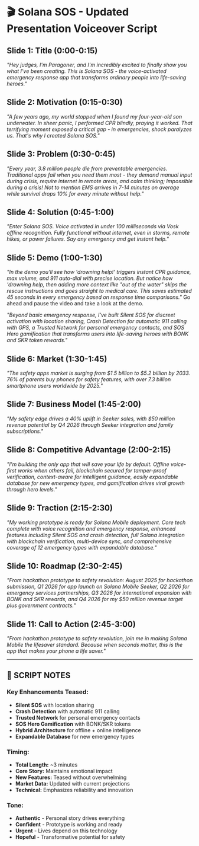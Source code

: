 # 🎬 Solana SOS - Updated Presentation Voiceover Script

## Slide 1: Title (0:00-0:15)
*"Hey judges, I'm Paragoner, and I'm incredibly excited to finally show you what I've been creating. This is Solana SOS - the voice-activated emergency response app that transforms ordinary people into life-saving heroes."*

## Slide 2: Motivation (0:15-0:30)
*"A few years ago, my world stopped when I found my four-year-old son underwater. In sheer panic, I performed CPR blindly, praying it worked. That terrifying moment exposed a critical gap - in emergencies, shock paralyzes us. That's why I created Solana SOS."*

## Slide 3: Problem (0:30-0:45)
*"Every year, 3.8 million people die from preventable emergencies. Traditional apps fail when you need them most - they demand manual input during crisis, require internet in remote areas, and calm thinking; Impossible during a crisis! Not to mention EMS arrives in 7-14 minutes on average while survival drops 10% for every minute without help."*

## Slide 4: Solution (0:45-1:00)
*"Enter Solana SOS. Voice activated in under 100 milliseconds via Vosk offline recognition. Fully functional without internet, even in storms, remote hikes, or power failures. Say any emergency and get instant help."*

## Slide 5: Demo (1:00-1:30)
*"In the demo you'll see how 'drowning help!' triggers instant CPR guidance, max volume, and 911 auto-dial with precise location. But notice how 'drowning help, then adding more context like "out of the water" skips the rescue instructions and goes straight to medical care. This saves estimated 45 seconds in every emergency based on response time comparisons."* Go ahead and pause the video and take a look at the demo.

*"Beyond basic emergency response, I've built Silent SOS for discreet activation with location sharing, Crash Detection for automatic 911 calling with GPS, a Trusted Network for personal emergency contacts, and SOS Hero gamification that transforms users into life-saving heroes with BONK and SKR token rewards."*

## Slide 6: Market (1:30-1:45)
*"The safety apps market is surging from $1.5 billion to $5.2 billion by 2033. 76% of parents buy phones for safety features, with over 7.3 billion smartphone users worldwide by 2025."*

## Slide 7: Business Model (1:45-2:00)
*"My safety edge drives a 40% uplift in Seeker sales, with $50 million revenue potential by Q4 2026 through Seeker integration and family subscriptions."*

## Slide 8: Competitive Advantage (2:00-2:15)
*"I'm building the only app that will save your life by default. Offline voice-first works when others fail, blockchain secured for tamper-proof verification, context-aware for intelligent guidance, easily expandable database for new emergency types, and gamification drives viral growth through hero levels."*

## Slide 9: Traction (2:15-2:30)
*"My working prototype is ready for Solana Mobile deployment. Core tech complete with voice recognition and emergency response, enhanced features including Silent SOS and crash detection, full Solana integration with blockchain verification, multi-device sync, and comprehensive coverage of 12 emergency types with expandable database."*

## Slide 10: Roadmap (2:30-2:45)
*"From hackathon prototype to safety revolution: August 2025 for hackathon submission, Q1 2026 for app launch on Solana Mobile Seeker, Q2 2026 for emergency services partnerships, Q3 2026 for international expansion with BONK and SKR rewards, and Q4 2026 for my $50 million revenue target plus government contracts."*

## Slide 11: Call to Action (2:45-3:00)
*"From hackathon prototype to safety revolution, join me in making Solana Mobile the lifesaver standard. Because when seconds matter, this is the app that makes your phone a life saver."*

---

## 🎯 **SCRIPT NOTES**

### **Key Enhancements Teased:**
- **Silent SOS** with location sharing
- **Crash Detection** with automatic 911 calling
- **Trusted Network** for personal emergency contacts
- **SOS Hero Gamification** with BONK/SKR tokens
- **Hybrid Architecture** for offline + online intelligence
- **Expandable Database** for new emergency types

### **Timing:**
- **Total Length:** ~3 minutes
- **Core Story:** Maintains emotional impact
- **New Features:** Teased without overwhelming
- **Market Data:** Updated with current projections
- **Technical:** Emphasizes reliability and innovation

### **Tone:**
- **Authentic** - Personal story drives everything
- **Confident** - Prototype is working and ready
- **Urgent** - Lives depend on this technology
- **Hopeful** - Transformative potential for safety 